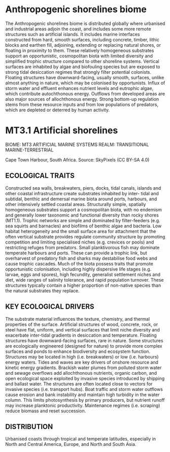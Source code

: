 # Anthropogenic shorelines biome


The Anthropogenic shorelines biome is distributed globally where urbanised and industrial areas adjoin the coast, and includes some more remote structures such as artificial islands. It includes marine interfaces constructed from hard, smooth surfaces, including concrete, timber, lithic blocks and earthen fill, adjoining, extending or replacing natural shores, or floating
in proximity to them. These relatively homogeneous substrates support an opportunistic, cosmopolitan biota with limited diversity and simplified trophic structure compared to other shoreline systems. Vertical surfaces are inhabited by algae and biofouling species but are exposed to strong tidal desiccation regimes that strongly filter potential colonists. Floating structures have downward-facing, usually smooth, surfaces, unlike almost anything in nature, which may be colonised by opportunists.
Influx of storm water and effluent enhances nutrient levels
and eutrophic algae, which contribute autochthonous energy. Outflows from developed areas are also major sources of allochthonous energy. Strong bottom-up regulation stems from these resource inputs and from low populations of predators, which are depleted or deterred by human activity.

# MT3.1 Artificial shorelines

BIOME: MT3 ARTIFICIAL MARINE SYSTEMS
REALM: TRANSITIONAL MARINE-TERRESTRIAL

Cape Town Harbour, South Africa. Source: SkyPixels (CC BY-SA 4.0)

## ECOLOGICAL TRAITS

Constructed sea walls,
breakwaters, piers, docks, tidal canals, islands and other coastal infrastructure create substrates inhabited by inter-
tidal and subtidal, benthic and demersal marine biota around ports, harbours, and other intensively settled coastal areas. Structurally simple, spatially homogeneous substrates support a cosmopolitan biota, with no endemism and generally lower taxonomic and functional diversity than rocky shores (MT1.1). Trophic networks are simple and dominated by filter-feeders (e.g. sea squirts and barnacles) and biofilms of benthic algae and bacteria. Low habitat heterogeneity and the small surface area for attachment that the often vertical substrate provides regulate community structure by promoting competition and limiting specialised niches (e.g. crevices or pools) and restricting refuges from predators. Small planktivorous fish may dominate temperate harbours and ports. These can provide a trophic link, but overharvest of predatory fish and sharks may destabilise food webs and cause trophic cascades. Much of the biota possess traits that promote opportunistic colonisation, including highly dispersive life stages (e.g. larvae, eggs and spores), high fecundity, generalist settlement niches and diet, wide ranges
of salinity tolerance, and rapid population turnover. These structures typically contain a higher proportion of non-native species than the natural substrates they replace.

## KEY ECOLOGICAL DRIVERS

The substrate material influences the texture, chemistry, and thermal properties of the surface. Artificial structures of wood, concrete, rock, or steel have flat, uniform, and vertical surfaces that limit niche diversity and exacerbate inter-tidal gradients in desiccation and temperature. Floating structures have downward-facing surfaces, rare in nature. Some structures are ecologically engineered (designed for nature) to provide more complex surfaces and ponds to enhance biodiversity and ecosystem function. Structures may be located in high (i.e. breakwaters) or low (i.e. harbours) energy waters. Tides and waves are key drivers of onshore resource and kinetic energy gradients. Brackish water plumes from polluted storm water and sewage overflows add allochthonous nutrients, organic carbon, and open ecological space exploited by invasive species introduced by shipping and ballast water. The structures are often located close to vectors for invasive species (i.e. transport hubs).
Boat traffic and storm water outflows cause erosion and bank instability and maintain high turbidity in the water column. This limits photosynthesis by primary producers, but nutrient runoff may increase planktonic productivity. Maintenance regimes (i.e. scraping) reduce biomass and reset succession.

## DISTRIBUTION

Urbanised coasts through tropical and temperate latitudes, especially in North and Central America, Europe, and North and South Asia.
